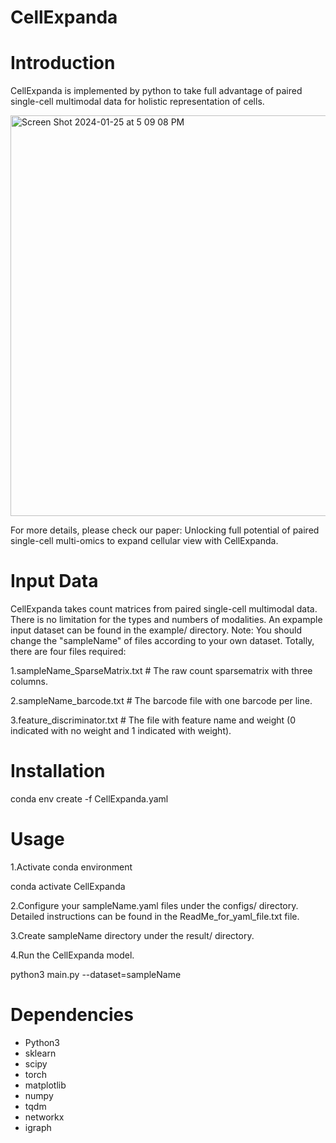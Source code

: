 # CellExpanda
# Introduction
CellExpanda is implemented by python to take full advantage of paired single-cell multimodal data for holistic representation of cells.


<img width="641" alt="Screen Shot 2024-01-25 at 5 09 08 PM" src="https://github.com/labYangNJU/CellExpanda/assets/80734679/25ee5344-a7d1-4c0f-b54f-9acf0e194a9b">


For more details, please check our paper: Unlocking full potential of paired single-cell multi-omics to expand cellular view with CellExpanda.


# Input Data
CellExpanda takes count matrices from paired single-cell multimodal data. There is no limitation for the types and numbers of modalities.
An expample input dataset can be found in the example/ directory. Note: You should change the "sampleName" of files according to your own dataset.
Totally, there are four files required:

1.sampleName_SparseMatrix.txt  # The raw count sparsematrix with three columns.

2.sampleName_barcode.txt  # The barcode file with one barcode per line.

3.feature_discriminator.txt  # The file with feature name and weight (0 indicated with no weight and 1 indicated with weight).



# Installation
conda env create -f CellExpanda.yaml


# Usage
1.Activate conda environment

conda activate CellExpanda

2.Configure your sampleName.yaml files under the configs/ directory. Detailed instructions can be found in the ReadMe_for_yaml_file.txt file.

3.Create sampleName directory under the result/ directory.

4.Run the CellExpanda model.

python3 main.py --dataset=sampleName


# Dependencies
+ Python3
+ sklearn
+ scipy
+ torch
+ matplotlib
+ numpy
+ tqdm
+ networkx
+ igraph
